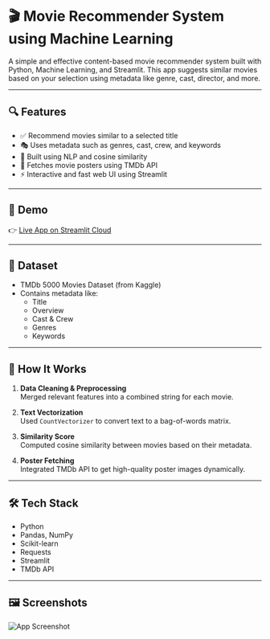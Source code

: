 
# 🎬 Movie Recommender System using Machine Learning

A simple and effective content-based movie recommender system built with Python, Machine Learning, and Streamlit. This app suggests similar movies based on your selection using metadata like genre, cast, director, and more.

---

## 🔍 Features

- ✅ Recommend movies similar to a selected title
- 🎭 Uses metadata such as genres, cast, crew, and keywords
- 🤖 Built using NLP and cosine similarity
- 🎨 Fetches movie posters using TMDb API
- ⚡ Interactive and fast web UI using Streamlit

---

## 🚀 Demo

👉 [Live App on Streamlit Cloud](https://ml-movierecommendsystem-fzdsjkduhr7agsjzy2sote.streamlit.app/)  


---

## 📂 Dataset

- TMDb 5000 Movies Dataset (from Kaggle)
- Contains metadata like:
  - Title
  - Overview
  - Cast & Crew
  - Genres
  - Keywords

---

## 🧠 How It Works

1. **Data Cleaning & Preprocessing**  
   Merged relevant features into a combined string for each movie.

2. **Text Vectorization**  
   Used `CountVectorizer` to convert text to a bag-of-words matrix.

3. **Similarity Score**  
   Computed cosine similarity between movies based on their metadata.

4. **Poster Fetching**  
   Integrated TMDb API to get high-quality poster images dynamically.

---

## 🛠️ Tech Stack

- Python
- Pandas, NumPy
- Scikit-learn
- Requests
- Streamlit
- TMDb API

---

## 🖼️ Screenshots

![App Screenshot](screenshot.png)

